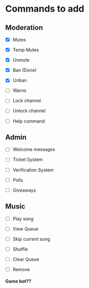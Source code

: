 # Commands to add

## Moderation
-[x] Mutes

-[x] Temp Mutes

-[x] Unmute

-[x] Ban (Done)

-[x] Unban

-[ ] Warns

-[ ] Lock channel

-[ ] Unlock channel

-[ ] Help command

 ## Admin 

-[ ] Welcome messages

-[ ] Ticket System

-[ ] Verification System

-[ ] Polls

-[ ] Giveaways

 ## Music

-[ ] Play song

-[ ] View Queue

-[ ] Skip current song

-[ ] Shuffle

-[ ] Clear Queue

-[ ] Remove

 #### Game bot?? 